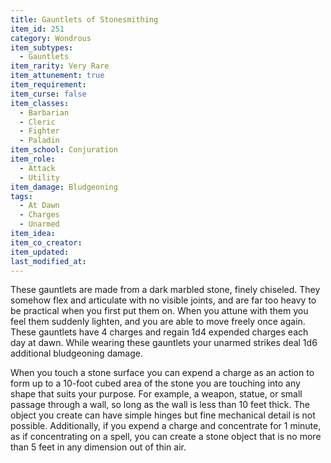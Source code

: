 ```yaml
---
title: Gauntlets of Stonesmithing
item_id: 251
category: Wondrous
item_subtypes:
  - Gauntlets
item_rarity: Very Rare
item_attunement: true
item_requirement:
item_curse: false
item_classes:
  - Barbarian
  - Cleric
  - Fighter
  - Paladin
item_school: Conjuration
item_role:
  - Attack
  - Utility
item_damage: Bludgeoning
tags:
  - At Dawn
  - Charges
  - Unarmed
item_idea:
item_co_creator:
item_updated:
last_modified_at:
---
```


These gauntlets are made from a dark marbled stone, finely chiseled. They somehow flex and articulate with no visible joints, and are far too heavy to be practical when you first put them on. When you attune with them you feel them suddenly lighten, and you are able to move freely once again.
These gauntlets have 4 charges and regain 1d4 expended charges each day at dawn.
While wearing these gauntlets your unarmed strikes deal 1d6 additional bludgeoning damage.

When you touch a stone surface you can expend a charge as an action to form up to a 10-foot cubed area of the stone you are touching into any shape that suits your purpose. For example, a weapon, statue, or small passage through a wall, so long as the wall is less than 10 feet thick. The object you create can have simple hinges but fine mechanical detail is not possible.
Additionally, if you expend a charge and concentrate for 1 minute, as if concentrating on a spell, you can create a stone object that is no more than 5 feet in any dimension out of thin air.
